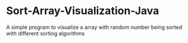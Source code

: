 # Sort-Array-Visualization-Java
A simple program to visualize a array with random number being sorted with different sorting algorithms
